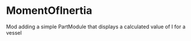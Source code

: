 # MomentOfInertia
Mod adding a simple PartModule that displays a calculated value of I for a vessel
